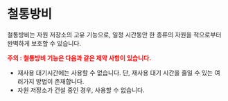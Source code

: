 # 철통방비

 철통방비는 자원 저장소의 고유 기능으로, 일정 시간동안 한 종류의 자원을 적으로부터 완벽하게 보호할 수 있습니다.

<font color="red">**주의 : 철통방비 기능은 다음과 같은 제약 사항이 있습니다.**</font>

- 재사용 대기시간에는 사용할 수 없습니다. 단, 재사용 대기 시간을 줄일 수 있는 여러가지 방법이 존재합니다.
- 자원 저장소가 건설 중인 경우, 사용할 수 없습니다.


